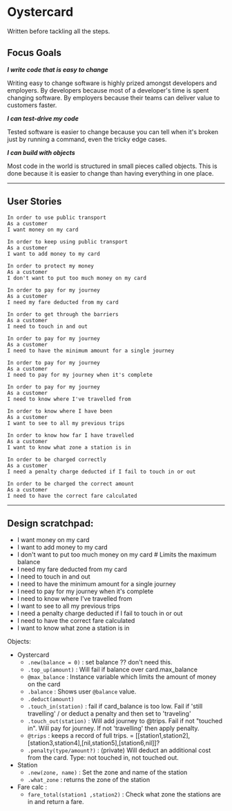 # Oystercard

Written before tackling all the steps.

## Focus Goals

***I write code that is easy to change***

Writing easy to change software is highly prized amongst developers and employers. By developers because most of a developer's time is spent changing software. By employers because their teams can deliver value to customers faster.

***I can test-drive my code***

Tested software is easier to change because you can tell when it's broken just by running a command, even the tricky edge cases.

***I can build with objects***

Most code in the world is structured in small pieces called objects. This is done because it is easier to change than having everything in one place.


---

## User Stories

```
In order to use public transport
As a customer
I want money on my card

In order to keep using public transport
As a customer
I want to add money to my card

In order to protect my money
As a customer
I don't want to put too much money on my card

In order to pay for my journey
As a customer
I need my fare deducted from my card

In order to get through the barriers
As a customer
I need to touch in and out

In order to pay for my journey
As a customer
I need to have the minimum amount for a single journey

In order to pay for my journey
As a customer
I need to pay for my journey when it's complete

In order to pay for my journey
As a customer
I need to know where I've travelled from

In order to know where I have been
As a customer
I want to see to all my previous trips

In order to know how far I have travelled
As a customer
I want to know what zone a station is in

In order to be charged correctly
As a customer
I need a penalty charge deducted if I fail to touch in or out

In order to be charged the correct amount
As a customer
I need to have the correct fare calculated
```
---

## Design scratchpad:

- I want money on my card
- I want to add money to my card
- I don't want to put too much money on my card # Limits the maximum balance
- I need my fare deducted from my card
- I need to touch in and out
- I need to have the minimum amount for a single journey
- I need to pay for my journey when it's complete
- I need to know where I've travelled from
- I want to see to all my previous trips
- I need a penalty charge deducted if I fail to touch in or out
- I need to have the correct fare calculated
- I want to know what zone a station is in


Objects:
- Oystercard
  - `.new(balance = 0)` : set balance ?? don't need this.
  - `.top_up(amount)` : Will fail if balance over card.max_balance
  - `@max_balance` : Instance variable which limits the amount of money on the card
  - `.balance` : Shows user `@balance` value.
  - `.deduct(amount)`
  - `.touch_in(station)` : fail if card_balance is too low. Fail if 'still travelling' / or deduct a penalty and then set to 'traveling'
  - `.touch_out(station)` : Will add journey to @trips. Fail if not "touched in". Will pay for journey. If not 'travelling' then apply penalty.
  - `@trips` : keeps a record of full trips. = [[station1,station2],[station3,station4],[nil,station5],[station6,nil]]?
  -  `.penalty(type/amount?)` : (private) Will deduct an additional cost from the card. Type: not touched in, not touched out.
- Station
  - `.new(zone, name)` : Set the zone and name of the station
  - `.what_zone` : returns the zone of the station
- Fare calc :
  - `fare_total(station1 ,station2)` : Check what zone the stations are in and return a fare.


